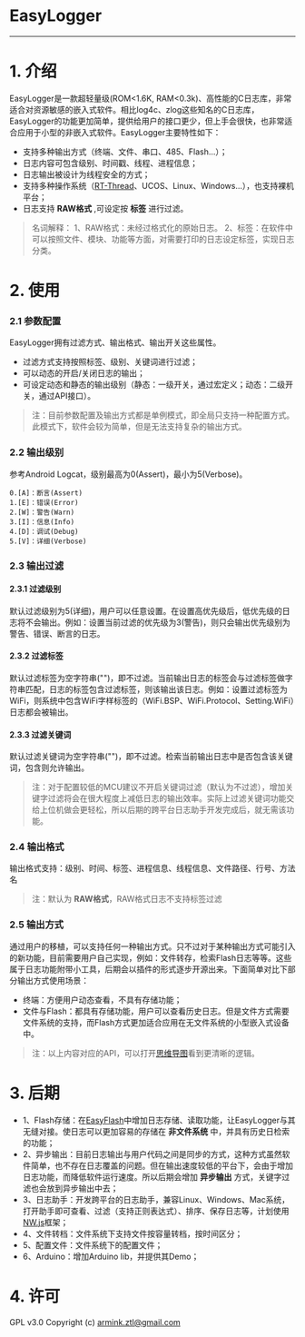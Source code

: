 # EasyLogger

---

# 1. 介绍

EasyLogger是一款超轻量级(ROM<1.6K, RAM<0.3k)、高性能的C日志库，非常适合对资源敏感的嵌入式软件。相比log4c、zlog这些知名的C日志库，EasyLogger的功能更加简单，提供给用户的接口更少，但上手会很快，也非常适合应用于小型的非嵌入式软件。EasyLogger主要特性如下：

- 支持多种输出方式（终端、文件、串口、485、Flash...）；
- 日志内容可包含级别、时间戳、线程、进程信息；
- 日志输出被设计为线程安全的方式；
- 支持多种操作系统（[RT-Thread](http://www.rt-thread.org/)、UCOS、Linux、Windows...），也支持裸机平台；
- 日志支持 **RAW格式** ,可设定按 **标签** 进行过滤。

> 名词解释：
1、RAW格式：未经过格式化的原始日志。
2、标签：在软件中可以按照文件、模块、功能等方面，对需要打印的日志设定标签，实现日志分类。

# 2. 使用

### 2.1 参数配置

EasyLogger拥有过滤方式、输出格式、输出开关这些属性。

- 过滤方式支持按照标签、级别、关键词进行过滤；
- 可以动态的开启/关闭日志的输出；
- 可设定动态和静态的输出级别（静态：一级开关，通过宏定义；动态：二级开关，通过API接口）。
> 注：目前参数配置及输出方式都是单例模式，即全局只支持一种配置方式。此模式下，软件会较为简单，但是无法支持复杂的输出方式。


### 2.2 输出级别

参考Android Logcat，级别最高为0(Assert)，最小为5(Verbose)。

```
0.[A]：断言(Assert)
1.[E]：错误(Error)
2.[W]：警告(Warn)
3.[I]：信息(Info)
4.[D]：调试(Debug)
5.[V]：详细(Verbose)
```

### 2.3 输出过滤

#### 2.3.1 过滤级别

默认过滤级别为5(详细)，用户可以任意设置。在设置高优先级后，低优先级的日志将不会输出。例如：设置当前过滤的优先级为3(警告)，则只会输出优先级别为警告、错误、断言的日志。

#### 2.3.2 过滤标签

默认过滤标签为空字符串("")，即不过滤。当前输出日志的标签会与过滤标签做字符串匹配，日志的标签包含过滤标签，则该输出该日志。例如：设置过滤标签为WiFi，则系统中包含WiFi字样标签的（WiFi.BSP、WiFi.Protocol、Setting.WiFi）日志都会被输出。

#### 2.3.3 过滤关键词

默认过滤关键词为空字符串("")，即不过滤。检索当前输出日志中是否包含该关键词，包含则允许输出。

> 注：对于配置较低的MCU建议不开启关键词过滤（默认为不过滤），增加关键字过滤将会在很大程度上减低日志的输出效率。实际上过滤关键词功能交给上位机做会更轻松，所以后期的跨平台日志助手开发完成后，就无需该功能。

### 2.4 输出格式

输出格式支持：级别、时间、标签、进程信息、线程信息、文件路径、行号、方法名

> 注：默认为 **RAW格式**，RAW格式日志不支持标签过滤

### 2.5 输出方式

通过用户的移植，可以支持任何一种输出方式。只不过对于某种输出方式可能引入的新功能，目前需要用户自己实现，例如：文件转存，检索Flash日志等等。这些属于日志功能附带小工具，后期会以插件的形式逐步开源出来。下面简单对比下部分输出方式使用场景：

- 终端：方便用户动态查看，不具有存储功能；
- 文件与Flash：都具有存储功能，用户可以查看历史日志。但是文件方式需要文件系统的支持，而Flash方式更加适合应用在无文件系统的小型嵌入式设备中。

> 注：以上内容对应的API，可以打开[思维导图](http://naotu.baidu.com/viewshare.html?shareId=ausqm3j44f4k)看到更清晰的逻辑。

# 3. 后期

- 1、Flash存储：在[EasyFlash](https://github.com/armink/EasyFlash)中增加日志存储、读取功能，让EasyLogger与其无缝对接。使日志可以更加容易的存储在 **非文件系统** 中，并具有历史日检索的功能；
- 2、异步输出：目前日志输出与用户代码之间是同步的方式，这种方式虽然软件简单，也不存在日志覆盖的问题。但在输出速度较低的平台下，会由于增加日志功能，而降低软件运行速度。所以后期会增加 **异步输出** 方式，关键字过滤也会放到异步输出中去；
- 3、日志助手：开发跨平台的日志助手，兼容Linux、Windows、Mac系统，打开助手即可查看、过滤（支持正则表达式）、排序、保存日志等，计划使用[NW.js](http://www.oschina.net/p/nwjs)框架；
- 4、文件转档：文件系统下支持文件按容量转档，按时间区分；
- 5、配置文件：文件系统下的配置文件；
- 6、Arduino：增加Arduino lib，并提供其Demo；

# 4. 许可

GPL v3.0 Copyright (c) armink.ztl@gmail.com
